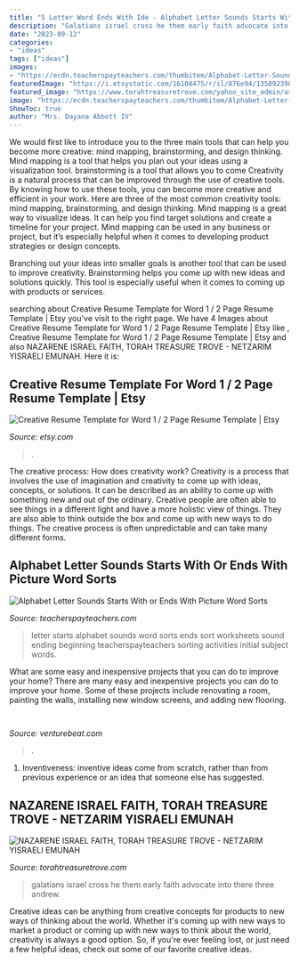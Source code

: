 ```yaml
---
title: "5 Letter Word Ends With Ide - Alphabet Letter Sounds Starts With Or Ends With Picture Word Sorts"
description: "Galatians israel cross he them early faith advocate into there three andrew"
date: "2023-09-12"
categories:
- "ideas"
tags: ["ideas"]
images:
- "https://ecdn.teacherspayteachers.com/thumbitem/Alphabet-Letter-Sounds-Starts-With-or-Ends-With-Picture-Word-Sorts-2770985-1515850716/original-2770985-3.jpg"
featuredImage: "https://i.etsystatic.com/16108475/r/il/876e94/1358923989/il_794xN.1358923989_nxcv.jpg"
featured_image: "https://www.torahtreasuretrove.com/yahoo_site_admin/assets/images/ISRAEL_FLAG.323121610_std.gif"
image: "https://ecdn.teacherspayteachers.com/thumbitem/Alphabet-Letter-Sounds-Starts-With-or-Ends-With-Picture-Word-Sorts-2770985-1515850716/original-2770985-3.jpg"
ShowToc: true
author: "Mrs. Dayana Abbott IV"
---
```



We would first like to introduce you to the three main tools that can help you become more creative: mind mapping, brainstorming, and design thinking. Mind mapping is a tool that helps you plan out your ideas using a visualization tool. brainstorming is a tool that allows you to come
Creativity is a natural process that can be improved through the use of creative tools. By knowing how to use these tools, you can become more creative and efficient in your work. Here are three of the most common creativity tools: mind mapping, brainstorming, and design thinking.
Mind mapping is a great way to visualize ideas. It can help you find target solutions and create a timeline for your project. Mind mapping can be used in any business or project, but it’s especially helpful when it comes to developing product strategies or design concepts.

Branching out your ideas into smaller goals is another tool that can be used to improve creativity. Brainstorming helps you come up with new ideas and solutions quickly. This tool is especially useful when it comes to coming up with products or services.

	

		
searching about Creative Resume Template for Word 1 / 2 Page Resume Template | Etsy you've visit to the right page. We have 4 Images about Creative Resume Template for Word 1 / 2 Page Resume Template | Etsy like , Creative Resume Template for Word 1 / 2 Page Resume Template | Etsy and also NAZARENE ISRAEL FAITH, TORAH TREASURE TROVE - NETZARIM YISRAELI EMUNAH. Here it is:
		
    
## Creative Resume Template For Word 1 / 2 Page Resume Template | Etsy

<img loading=lazy src="https://i.etsystatic.com/16108475/r/il/876e94/1358923989/il_794xN.1358923989_nxcv.jpg" onerror="this.onerror=null;this.src='https://tse3.mm.bing.net/th?id=OIP.Yz28PC2vOde998edbYsl9QHaHa&amp;pid=15.1';" alt="Creative Resume Template for Word 1 / 2 Page Resume Template | Etsy">

_Source: etsy.com_

>. 

	

The creative process: How does creativity work?
Creativity is a process that involves the use of imagination and creativity to come up with ideas, concepts, or solutions. It can be described as an ability to come up with something new and out of the ordinary. Creative people are often able to see things in a different light and have a more holistic view of things. They are also able to think outside the box and come up with new ways to do things. The creative process is often unpredictable and can take many different forms.

    
## Alphabet Letter Sounds Starts With Or Ends With Picture Word Sorts

<img loading=lazy src="https://ecdn.teacherspayteachers.com/thumbitem/Alphabet-Letter-Sounds-Starts-With-or-Ends-With-Picture-Word-Sorts-2770985-1515850716/original-2770985-3.jpg" onerror="this.onerror=null;this.src='https://tse1.mm.bing.net/th?id=OIP.BFSMqann5o_A3IIUzArEwwAAAA&amp;pid=15.1';" alt="Alphabet Letter Sounds Starts With or Ends With Picture Word Sorts">

_Source: teacherspayteachers.com_

>letter starts alphabet sounds word sorts ends sort worksheets sound ending beginning teacherspayteachers sorting activities initial subject words. 

	

What are some easy and inexpensive projects that you can do to improve your home?
There are many easy and inexpensive projects you can do to improve your home. Some of these projects include renovating a room, painting the walls, installing new window screens, and adding new flooring.

    
## 

<img loading=lazy src="https://venturebeat.com/wp-content/uploads/2020/03/These-flavors-are-not-delicious.png" onerror="this.onerror=null;this.src='https://tse3.mm.bing.net/th?id=OIP.foOKQViPFG9OdCAYsZm9ugHaDD&amp;pid=15.1';" alt="">

_Source: venturebeat.com_

>. 

	

1. Inventiveness: inventive ideas come from scratch, rather than from previous experience or an idea that someone else has suggested.

    
## NAZARENE ISRAEL FAITH, TORAH TREASURE TROVE - NETZARIM YISRAELI EMUNAH

<img loading=lazy src="https://www.torahtreasuretrove.com/yahoo_site_admin/assets/images/ISRAEL_FLAG.323121610_std.gif" onerror="this.onerror=null;this.src='https://tse2.mm.bing.net/th?id=OIP.0b3lcsu7oevERbRqtfgwwQHaFa&amp;pid=15.1';" alt="NAZARENE ISRAEL FAITH, TORAH TREASURE TROVE - NETZARIM YISRAELI EMUNAH">

_Source: torahtreasuretrove.com_

>galatians israel cross he them early faith advocate into there three andrew. 

	

Creative ideas can be anything from creative concepts for products to new ways of thinking about the world. Whether it's coming up with new ways to market a product or coming up with new ways to think about the world, creativity is always a good option. So, if you're ever feeling lost, or just need a few helpful ideas, check out some of our favorite creative ideas.

